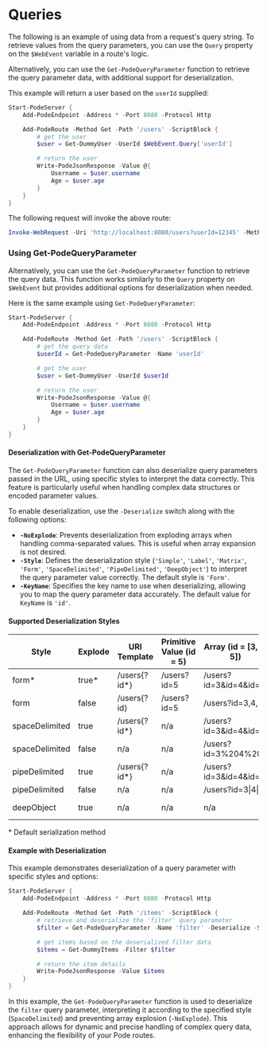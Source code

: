 # Queries

The following is an example of using data from a request's query string. To retrieve values from the query parameters, you can use the `Query` property on the `$WebEvent` variable in a route's logic.

Alternatively, you can use the `Get-PodeQueryParameter` function to retrieve the query parameter data, with additional support for deserialization.

This example will return a user based on the `userId` supplied:

```powershell
Start-PodeServer {
    Add-PodeEndpoint -Address * -Port 8080 -Protocol Http

    Add-PodeRoute -Method Get -Path '/users' -ScriptBlock {
        # get the user
        $user = Get-DummyUser -UserId $WebEvent.Query['userId']

        # return the user
        Write-PodeJsonResponse -Value @{
            Username = $user.username
            Age = $user.age
        }
    }
}
```

The following request will invoke the above route:

```powershell
Invoke-WebRequest -Uri 'http://localhost:8080/users?userId=12345' -Method Get
```

### Using Get-PodeQueryParameter

Alternatively, you can use the `Get-PodeQueryParameter` function to retrieve the query data. This function works similarly to the `Query` property on `$WebEvent` but provides additional options for deserialization when needed.

Here is the same example using `Get-PodeQueryParameter`:

```powershell
Start-PodeServer {
    Add-PodeEndpoint -Address * -Port 8080 -Protocol Http

    Add-PodeRoute -Method Get -Path '/users' -ScriptBlock {
        # get the query data
        $userId = Get-PodeQueryParameter -Name 'userId'

        # get the user
        $user = Get-DummyUser -UserId $userId

        # return the user
        Write-PodeJsonResponse -Value @{
            Username = $user.username
            Age = $user.age
        }
    }
}
```

#### Deserialization with Get-PodeQueryParameter

The `Get-PodeQueryParameter` function can also deserialize query parameters passed in the URL, using specific styles to interpret the data correctly. This feature is particularly useful when handling complex data structures or encoded parameter values.

To enable deserialization, use the `-Deserialize` switch along with the following options:

- **`-NoExplode`**: Prevents deserialization from exploding arrays when handling comma-separated values. This is useful when array expansion is not desired.
- **`-Style`**: Defines the deserialization style (`'Simple'`, `'Label'`, `'Matrix'`, `'Form'`, `'SpaceDelimited'`, `'PipeDelimited'`, `'DeepObject'`) to interpret the query parameter value correctly. The default style is `'Form'`.
- **`-KeyName`**: Specifies the key name to use when deserializing, allowing you to map the query parameter data accurately. The default value for `KeyName` is `'id'`.

#### Supported Deserialization Styles


| Style          | Explode | URI Template | Primitive Value (id = 5) | Array (id = [3, 4, 5]) | Object (id = {"role": "admin", "firstName": "Alex"}) |
|----------------|---------|--------------|--------------------------|------------------------|------------------------------------------------------|
| form*          | true*   | /users{?id*} | /users?id=5              | /users?id=3&id=4&id=5  | /users?role=admin&firstName=Alex                     |
| form           | false   | /users{?id}  | /users?id=5              | /users?id=3,4,5        | /users?id=role,admin,firstName,Alex                  |
| spaceDelimited | true    | /users{?id*} | n/a                      | /users?id=3&id=4&id=5  | n/a                                                  |
| spaceDelimited | false   | n/a          | n/a                      | /users?id=3%204%205    | n/a                                                  |
| pipeDelimited  | true    | /users{?id*} | n/a                      | /users?id=3&id=4&id=5  | n/a                                                  |
| pipeDelimited  | false   | n/a          | n/a                      | /users?id=3\|4\|5      | n/a                                                  |
| deepObject     | true    | n/a          | n/a                      | n/a                    | /users?id[role]=admin&id[firstName]=Alex             |


\* Default serialization method

#### Example with Deserialization

This example demonstrates deserialization of a query parameter with specific styles and options:

```powershell
Start-PodeServer {
    Add-PodeEndpoint -Address * -Port 8080 -Protocol Http

    Add-PodeRoute -Method Get -Path '/items' -ScriptBlock {
        # retrieve and deserialize the 'filter' query parameter
        $filter = Get-PodeQueryParameter -Name 'filter' -Deserialize -Style 'SpaceDelimited' -NoExplode

        # get items based on the deserialized filter data
        $items = Get-DummyItems -Filter $filter

        # return the item details
        Write-PodeJsonResponse -Value $items
    }
}
```

In this example, the `Get-PodeQueryParameter` function is used to deserialize the `filter` query parameter, interpreting it according to the specified style (`SpaceDelimited`) and preventing array explosion (`-NoExplode`). This approach allows for dynamic and precise handling of complex query data, enhancing the flexibility of your Pode routes.